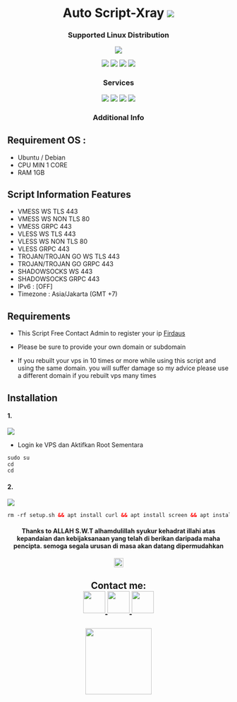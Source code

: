   <h1 align="center"> Auto Script-Xray <img src="https://img.shields.io/badge/Version-2.0-blue.svg"></h1>

  <h3 align="center">Supported Linux Distribution</h3>
 </p> 
<p align="center"><img src="https://d33wubrfki0l68.cloudfront.net/5911c43be3b1da526ed609e9c55783d9d0f6b066/9858b/assets/img/debian-ubuntu-hover.png"></p> 
<p align="center"><img src="https://img.shields.io/static/v1?style=for-the-badge&logo=debian&label=Debian%209&message=Stretch&color=purple"> <img src="https://img.shields.io/static/v1?style=for-the-badge&logo=debian&label=Debian%2010&message=Buster&color=purple">  <img src="https://img.shields.io/static/v1?style=for-the-badge&logo=ubuntu&label=Ubuntu%2018&message=Lts&color=red"> <img src="https://img.shields.io/static/v1?style=for-the-badge&logo=ubuntu&label=Ubuntu%2020&message=Lts&color=red">
</p>

<h3 align="center">Services</h3>
<p align="center">
  <a><img src="https://img.shields.io/badge/Service-Vmess-success.svg"></a>
  <a><img src="https://img.shields.io/badge/Service-Vless-success.svg"></a>
  <a><img src="https://img.shields.io/badge/Service-Trojan-success.svg"></a>
  <a><img src="https://img.shields.io/badge/Service-Shadowshocks-success.svg"></a>
 </p>

  <h3 align="center">Additional Info</h3>

## Requirement OS :

- Ubuntu / Debian
- CPU MIN 1 CORE
- RAM 1GB


## Script Information Features
- VMESS WS TLS 443
- VMESS WS NON TLS 80
- VMESS GRPC 443
- VLESS WS TLS 443
- VLESS WS NON TLS 80
- VLESS GRPC 443
- TROJAN/TROJAN GO WS TLS 443
- TROJAN/TROJAN GO GRPC 443
- SHADOWSOCKS WS 443
- SHADOWSOCKS GRPC 443
- IPv6 : [OFF]
- Timezone : Asia/Jakarta (GMT +7)
  
## Requirements
  
- This Script Free Contact Admin to register your ip <a href="https://t.me/firdaus_rx">Firdaus</a>
  
- Please be sure to provide your own domain or subdomain
  
- If you rebuilt your vps in 10 times or more while using this script and using the same domain. you will suffer damage so my advice please use a different domain if you rebuilt vps many times
  
## Installation

#### 1.
  <img src="https://img.shields.io/badge/Login_Root%20VPS-green">

* Login ke VPS dan Aktifkan Root Sementara

  
```html
sudo su
cd
cd
```

#### 2.

  <img src="https://img.shields.io/badge/Install_Layanan_Xray%20-green">


```html
rm -rf setup.sh && apt install curl && apt install screen && apt install shc -y && wget -q https://raw.githubusercontent.com/firdaus-rx/auto-installer-xray/main/setup.sh && chmod +x setup.sh && screen -S firdausinstall ./setup.sh
```

<h4 align="center">Thanks to ALLAH S.W.T alhamdulillah syukur kehadrat illahi atas kepandaian dan kebijaksanaan yang telah di berikan daripada maha pencipta. semoga segala urusan di masa akan datang dipermudahkan</h4>

<p align="center">
<img height=21 src="https://komarev.com/ghpvc/?username=firdaus-rx">
</p>
<div height='45' align="center">
<h2>Contact me: <br>
<a href="https://github.com/firdaus-rx"> <img src="https://cdn.jsdelivr.net/npm/simple-icons@3.0.1/icons/github.svg" height='50'> </a>
<a href="https://facebook.com/firdaus2212"> <img src="https://cdn.jsdelivr.net/npm/simple-icons@3.0.1/icons/facebook.svg" height='50'> </a>
<a href="https://t.me/firdaus_rx"> <img src="https://cdn.jsdelivr.net/npm/simple-icons@3.0.1/icons/telegram.svg" height='50'> </a>

</h2>
</div>
<h2 align="center">
<img height=150 src="https://github-readme-stats.vercel.app/api?username=firdaus-rx&count_private=true&show_icons=true&theme=dark">
<h2 align="center">
